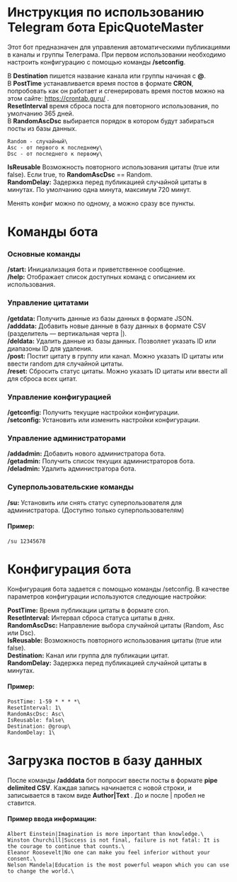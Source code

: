 # Инструкция по использованию Telegram бота EpicQuoteMaster
Этот бот предназначен для управления автоматическими публикациями в каналы и группы Телеграма. При первом использовании необходимо настроить конфигурацию с помощью команды **/setconfig**.

В **Destination** пишется название канала или группы начиная с **@**.\
В **PostTime** устанавливается время постов в формате **CRON**, попробовать как он работает и сгенерировать время постов можно на этом сайте: https://crontab.guru/ .\
**ResetInterval** время сброса поста для повторного использования, по умолчанию 365 дней.\
В **RandomAscDsc** выбирается порядок в котором будут забираться посты из базы данных.
```
Random - случайный\
Asc - от первого к последнему\
Dsc - от последнего к первому\
```
**IsReusable** Возможность повторного использования цитаты (true или false). Если true, то **RandomAscDsc** == Random.\
**RandomDelay:** Задержка перед публикацией случайной цитаты в минутах. По умолчанию одна минута, максимум 720 минут.

Менять конфиг можно по одному, а можно сразу все пункты.

# Команды бота
### Основные команды
**/start:** Инициализация бота и приветственное сообщение.\
**/help:** Отображает список доступных команд с описанием их использования.
### Управление цитатами
**/getdata:** Получить данные из базы данных в формате JSON.\
**/adddata:** Добавить новые данные в базу данных в формате CSV (разделитель — вертикальная черта |).\
**/deldata:** Удалить данные из базы данных. Позволяет указать ID или диапазоны ID для удаления.\
**/post:** Постит цитату в группу или канал. Можно указать ID цитаты или ввести random для случайной цитаты.\
**/reset:** Сбросить статус цитаты. Можно указать ID цитаты или ввести all для сброса всех цитат.
### Управление конфигурацией
**/getconfig:** Получить текущие настройки конфигурации.\
**/setconfig:** Установить или изменить настройки конфигурации.
### Управление администраторами
**/addadmin:** Добавить нового администратора бота.\
**/getadmin:** Получить список текущих администраторов бота.\
**/deladmin:** Удалить администратора бота.
### Суперпользовательские команды
**/su:** Установить или снять статус суперпользователя для администратора. (Доступно только суперпользователям)
#### Пример:
```
/su 12345678
```
# Конфигурация бота
Конфигурация бота задается с помощью команды /setconfig. В качестве параметров конфигурации используются следующие настройки:

**PostTime:** Время публикации цитаты в формате cron.\
**ResetInterval:** Интервал сброса статуса цитаты в днях.\
**RandomAscDsc:** Направление выбора случайной цитаты (Random, Asc или Dsc).\
**IsReusable:** Возможность повторного использования цитаты (true или false).\
**Destination:** Канал или группа для публикации цитат.\
**RandomDelay:** Задержка перед публикацией случайной цитаты в минутах.

#### Пример:
```
PostTime: 1-59 * * * *\
ResetInterval: 1\
RandomAscDsc: Asc\
IsReusable: false\
Destination: @group\
RandomDelay: 1\
```

# Загрузка постов в базу данных

После команды **/adddata** бот попросит ввести посты в формате **pipe delimited CSV**. Каждая запись начинается с новой строки, и записывается в таком виде **Author|Text** . До и после | пробел не ставится.
#### Пример ввода информации:
```
Albert Einstein|Imagination is more important than knowledge.\
Winston Churchill|Success is not final, failure is not fatal: It is the courage to continue that counts.\
Eleanor Roosevelt|No one can make you feel inferior without your consent.\
Nelson Mandela|Education is the most powerful weapon which you can use to change the world.\
```
